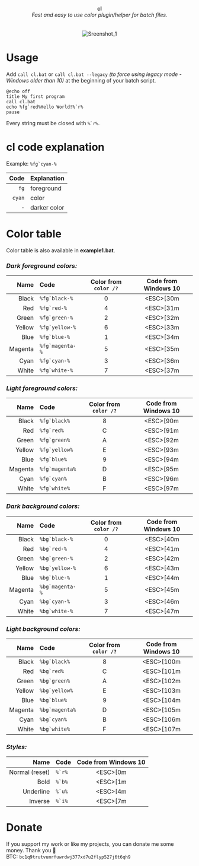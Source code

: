 <p align="center">
	<b>cl</b>
	<br>
	<i>Fast and easy to use color plugin/helper for batch files.</i>
	<br><br><br>
	<img alt="Sreenshot_1" src="https://user-images.githubusercontent.com/48186982/62566409-2e665700-b889-11e9-88b5-fb833830cf2d.png">
</p>

# Usage
Add `call cl.bat` or `call cl.bat --legacy` *(to force using legacy mode - Windows older than 10)* at the beginning of your batch script.

```batchfile
@echo off
title My first program
call cl.bat
echo %fg`red%Hello World!%`r%
pause
```

Every string must be closed with ```%`r%```.

# cl code explanation
Example: ```%fg`cyan-%```

Code | Explanation
---: | :---
```fg``` | foreground
```cyan``` | color
```-``` | darker color

# Color table
Color table is also available in **example1.bat**.

### *Dark foreground colors:*

Name | Code | Color from `color /?` | Code from Windows 10
---: | :--- | :---: | :---:
Black | ```%fg`black-%``` | 0 | \<ESC>[30m
Red | ```%fg`red-%``` | 4 | \<ESC>[31m
Green | ```%fg`green-%``` | 2 | \<ESC>[32m
Yellow | ```%fg`yellow-%``` | 6 | \<ESC>[33m
Blue | ```%fg`blue-%``` | 1 | \<ESC>[34m
Magenta  | ```%fg`magenta-%``` | 5 | \<ESC>[35m
Cyan | ```%fg`cyan-%``` | 3 | \<ESC>[36m
White | ```%fg`white-%``` | 7 | \<ESC>[37m

### *Light foreground colors:*

Name | Code | Color from `color /?` | Code from Windows 10
---: | :--- | :---: | :---:
Black | ```%fg`black%``` | 8 | \<ESC>[90m
Red | ```%fg`red%``` | C | \<ESC>[91m
Green | ```%fg`green%``` | A | \<ESC>[92m
Yellow | ```%fg`yellow%``` | E | \<ESC>[93m
Blue | ```%fg`blue%``` | 9 | \<ESC>[94m
Magenta  | ```%fg`magenta%``` | D | \<ESC>[95m
Cyan | ```%fg`cyan%``` | B | \<ESC>[96m
White | ```%fg`white%``` | F | \<ESC>[97m

### *Dark background colors:*

Name | Code | Color from `color /?` | Code from Windows 10
---: | :--- | :---: | :---:
Black | ```%bg`black-%``` | 0 | \<ESC>[40m
Red | ```%bg`red-%``` | 4 | \<ESC>[41m
Green | ```%bg`green-%``` | 2 | \<ESC>[42m
Yellow | ```%bg`yellow-%``` | 6 | \<ESC>[43m
Blue | ```%bg`blue-%``` | 1 | \<ESC>[44m
Magenta  | ```%bg`magenta-%``` | 5 | \<ESC>[45m
Cyan | ```%bg`cyan-%``` | 3 | \<ESC>[46m
White | ```%bg`white-%``` | 7 | \<ESC>[47m

### *Light background colors:*

Name | Code | Color from `color /?` | Code from Windows 10
---: | :--- | :---: | :---:
Black | ```%bg`black%``` | 8 | \<ESC>[100m
Red | ```%bg`red%``` | C | \<ESC>[101m
Green | ```%bg`green%``` | A | \<ESC>[102m
Yellow | ```%bg`yellow%``` | E | \<ESC>[103m
Blue | ```%bg`blue%``` | 9 | \<ESC>[104m
Magenta  | ```%bg`magenta%``` | D | \<ESC>[105m
Cyan | ```%bg`cyan%``` | B | \<ESC>[106m
White | ```%bg`white%``` | F | \<ESC>[107m

### *Styles:*

Name | Code | Code from Windows 10
---: | :--- | :---:
Normal (reset) | ```%`r%``` | \<ESC>[0m
Bold | ```%`b%``` | \<ESC>[1m
Underline | ```%`u%``` | \<ESC>[4m
Inverse | ```%`i%``` | \<ESC>[7m

# Donate
If you support my work or like my projects, you can donate me some money. Thank you 💙\
BTC: `bc1q9trutvumrfuwrdwj377xd7u2flyp527j6t6qh9`
